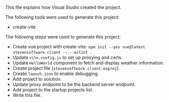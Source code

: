 This file explains how Visual Studio created the project.

The following tools were used to generate this project:
- create-vite

The following steps were used to generate this project:
- Create vue project with create-vite: `npm init --yes vue@latest stevensoftware.client -- --eslint `.
- Update `vite.config.js` to set up proxying and certs.
- Update `HelloWorld` component to fetch and display weather information.
- Create project file (`stevensoftware.client.esproj`).
- Create `launch.json` to enable debugging.
- Add project to solution.
- Update proxy endpoint to be the backend server endpoint.
- Add project to the startup projects list.
- Write this file.
